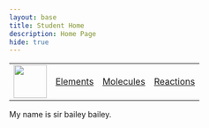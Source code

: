 ```yaml
---
layout: base
title: Student Home 
description: Home Page
hide: true
---
```


<table>
    <tr>
        <td><img src="/portfolio_2025//images/logo.png" height="60" title="Frontend" alt=""></td>
        <td><a href="/Bailey-GitHub-Playground/elements">Elements</a></td>
        <td><a href="/Bailey-GitHub-Playground/home/table">Molecules</a></td>
        <td><a href="/Bailey-GitHub-Playground/home/about">Reactions</a></td>
    </tr>
</table>

My  name is sir bailey bailey. 
